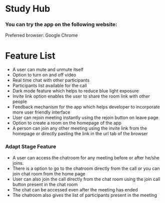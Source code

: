 # Study Hub

### You can try the app on the following website:


Preferred browser: Google Chrome

# Feature List

- A user can mute and unmute itself
- Option to turn on and off video
- Real time chat with other participants
- Participants list available for the call
- Dark mode feature which helps to reduce blue light exposure
- Invite link option enables the user to share the room link with other people
- Feedback mechanism for the app which helps developer to incorporate more user friendly interface
- User can rejoin meeting instantly using the rejoin button on leave page
- Option to create a room on the homepage of the app
- A person can join any other meeting using the invite link from the homepage or directly pasting the link in the url tab of the browser

### Adapt Stage Feature

- A user can access the chatroom for any meeting before or after he/she joins.
- There is a option to go to the chatroom directly from the call or you can join chat room from the home page
- User can also join the call directly from the chat room using the join call button present in the chat room
- The chat can be accessed even after the meeting has ended
- The chatroom also gives the list of participants present in the meeting
